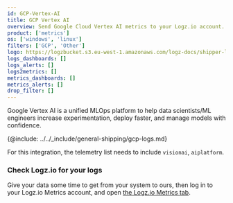 ```yaml
---
id: GCP-Vertex-AI
title: GCP Vertex AI
overview: Send Google Cloud Vertex AI metrics to your Logz.io account.
product: ['metrics']
os: ['windows', 'linux']
filters: ['GCP', 'Other']
logo: https://logzbucket.s3.eu-west-1.amazonaws.com/logz-docs/shipper-logos/vertexai.png
logs_dashboards: []
logs_alerts: []
logs2metrics: []
metrics_dashboards: []
metrics_alerts: []
drop_filter: []
---
```



Google Vertex AI is a unified MLOps platform to help data scientists/ML engineers increase experimentation, deploy faster, and manage models with confidence. 

{@include: ../../_include/general-shipping/gcp-logs.md}

For this integration, the telemetry list needs to include `visionai`, `aiplatform`.

### Check Logz.io for your logs

Give your data some time to get from your system to ours, then log in to your Logz.io Metrics account, and open [the Logz.io Metrics tab](https://app.logz.io/#/dashboard/metrics/).
